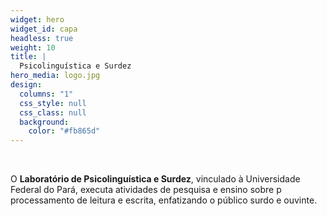 ```yaml
---
widget: hero
widget_id: capa
headless: true
weight: 10
title: |
  Psicolinguística e Surdez
hero_media: logo.jpg
design:
  columns: "1"
  css_style: null
  css_class: null
  background:
    color: "#fb865d"
---
```


<br>

O **Laboratório de Psicolinguística e Surdez**, vinculado à Universidade Federal do Pará, executa atividades de pesquisa e ensino sobre p processamento de leitura e escrita, enfatizando o público surdo e ouvinte.
